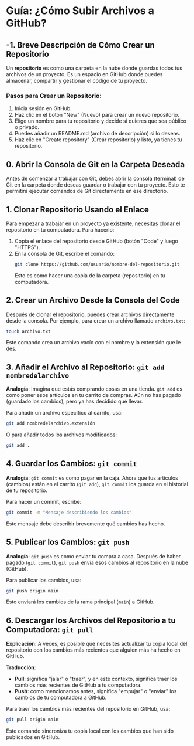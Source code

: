 
# Guía: ¿Cómo Subir Archivos a GitHub?

## -1. Breve Descripción de Cómo Crear un Repositorio
Un **repositorio** es como una carpeta en la nube donde guardas todos tus archivos de un proyecto. Es un espacio en GitHub donde puedes almacenar, compartir y gestionar el código de tu proyecto.

### Pasos para Crear un Repositorio:
1. Inicia sesión en GitHub.
2. Haz clic en el botón "New" (Nuevo) para crear un nuevo repositorio.
3. Elige un nombre para tu repositorio y decide si quieres que sea público o privado.
4. Puedes añadir un README.md (archivo de descripción) si lo deseas.
5. Haz clic en "Create repository" (Crear repositorio) y listo, ya tienes tu repositorio.

## 0. Abrir la Consola de Git en la Carpeta Deseada
Antes de comenzar a trabajar con Git, debes abrir la consola (terminal) de Git en la carpeta donde deseas guardar o trabajar con tu proyecto. Esto te permitirá ejecutar comandos de Git directamente en ese directorio.

## 1. Clonar Repositorio Usando el Enlace
Para empezar a trabajar en un proyecto ya existente, necesitas clonar el repositorio en tu computadora. Para hacerlo:

1. Copia el enlace del repositorio desde GitHub (botón "Code" y luego "HTTPS").
2. En la consola de Git, escribe el comando:
    ```bash
    git clone https://github.com/usuario/nombre-del-repositorio.git
    ```
   Esto es como hacer una copia de la carpeta (repositorio) en tu computadora.

## 2. Crear un Archivo Desde la Consola del Code
Después de clonar el repositorio, puedes crear archivos directamente desde la consola. Por ejemplo, para crear un archivo llamado `archivo.txt`:

```bash
touch archivo.txt
```
Este comando crea un archivo vacío con el nombre y la extensión que le des.

## 3. Añadir el Archivo al Repositorio: `git add nombredelarchivo`
**Analogía**: Imagina que estás comprando cosas en una tienda. `git add` es como poner esos artículos en tu carrito de compras. Aún no has pagado (guardado los cambios), pero ya has decidido qué llevar.

Para añadir un archivo específico al carrito, usa:
```bash
git add nombredelarchivo.extensión
```
O para añadir todos los archivos modificados:
```bash
git add .
```

## 4. Guardar los Cambios: `git commit`
**Analogía**: `git commit` es como pagar en la caja. Ahora que tus artículos (cambios) están en el carrito (`git add`), `git commit` los guarda en el historial de tu repositorio.

Para hacer un commit, escribe:
```bash
git commit -m "Mensaje describiendo los cambios"
```
Este mensaje debe describir brevemente qué cambios has hecho.

## 5. Publicar los Cambios: `git push`
**Analogía**: `git push` es como enviar tu compra a casa. Después de haber pagado (`git commit`), `git push` envía esos cambios al repositorio en la nube (GitHub).

Para publicar los cambios, usa:
```bash
git push origin main
```
Esto enviará los cambios de la rama principal (`main`) a GitHub.

## 6. Descargar los Archivos del Repositorio a tu Computadora: `git pull`
**Explicación**: A veces, es posible que necesites actualizar tu copia local del repositorio con los cambios más recientes que alguien más ha hecho en GitHub.

**Traducción**:
- **Pull**: significa "jalar" o "traer", y en este contexto, significa traer los cambios más recientes de GitHub a tu computadora.
- **Push**: como mencionamos antes, significa "empujar" o "enviar" los cambios de tu computadora a GitHub.

Para traer los cambios más recientes del repositorio en GitHub, usa:
```bash
git pull origin main
```

Este comando sincroniza tu copia local con los cambios que han sido publicados en GitHub.
